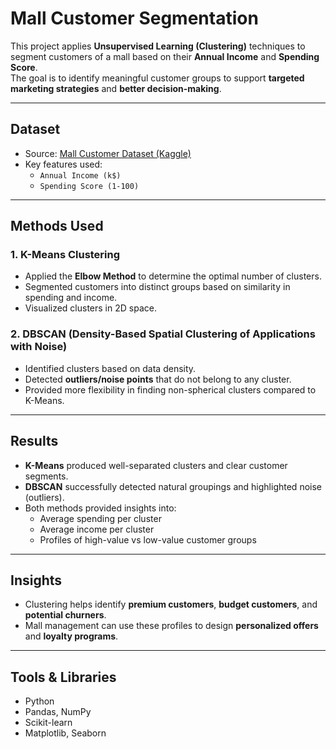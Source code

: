 # Mall Customer Segmentation

This project applies **Unsupervised Learning (Clustering)** techniques to segment customers of a mall based on their **Annual Income** and **Spending Score**.  
The goal is to identify meaningful customer groups to support **targeted marketing strategies** and **better decision-making**.

---

## Dataset
- Source: [Mall Customer Dataset (Kaggle)](https://www.kaggle.com/vjchoudhary7/customer-segmentation-tutorial)
- Key features used:
  - `Annual Income (k$)`
  - `Spending Score (1-100)`

---

## Methods Used

### 1. **K-Means Clustering**
- Applied the **Elbow Method** to determine the optimal number of clusters.  
- Segmented customers into distinct groups based on similarity in spending and income.  
- Visualized clusters in 2D space.

### 2. **DBSCAN (Density-Based Spatial Clustering of Applications with Noise)**
- Identified clusters based on data density.  
- Detected **outliers/noise points** that do not belong to any cluster.  
- Provided more flexibility in finding non-spherical clusters compared to K-Means.

---

## Results
- **K-Means** produced well-separated clusters and clear customer segments.  
- **DBSCAN** successfully detected natural groupings and highlighted noise (outliers).  
- Both methods provided insights into:
  - Average spending per cluster  
  - Average income per cluster  
  - Profiles of high-value vs low-value customer groups  

---

## Insights
- Clustering helps identify **premium customers**, **budget customers**, and **potential churners**.  
- Mall management can use these profiles to design **personalized offers** and **loyalty programs**.

---

## Tools & Libraries
- Python  
- Pandas, NumPy  
- Scikit-learn  
- Matplotlib, Seaborn  

